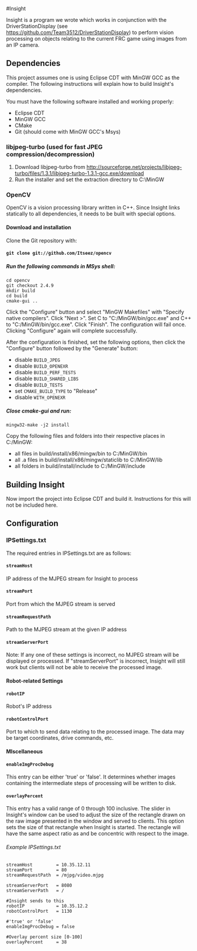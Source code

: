 #Insight

Insight is a program we wrote which works in conjunction with the DriverStationDisplay (see https://github.com/Team3512/DriverStationDisplay) to perform vision processing on objects relating to the current FRC game using images from an IP camera.

## Dependencies

This project assumes one is using Eclipse CDT with MinGW GCC as the compiler. The following instructions will explain how to build Insight's dependencies.

You must have the following software installed and working properly:

* Eclipse CDT
* MinGW GCC
* CMake
* Git (should come with MinGW GCC's Msys)

### libjpeg-turbo (used for fast JPEG compression/decompression)

1. Download libjpeg-turbo from http://sourceforge.net/projects/libjpeg-turbo/files/1.3.1/libjpeg-turbo-1.3.1-gcc.exe/download
2. Run the installer and set the extraction directory to C:\MinGW

### OpenCV

OpenCV is a vision processing library written in C++. Since Insight links statically to all dependencies, it needs to be built with special options.

#### Download and installation

Clone the Git repository with:
#### `git clone git://github.com/Itseez/opencv`

##### Run the following commands in MSys shell:
    cd opencv
    git checkout 2.4.9
    mkdir build
    cd build
    cmake-gui ..

Click the "Configure" button and select "MinGW Makefiles" with "Specify native compilers". Click "Next >". Set C to "C:/MinGW/bin/gcc.exe" and C++ to "C:/MinGW/bin/gcc.exe". Click "Finish".
The configuration will fail once. Clicking "Configure" again will complete successfully.

After the configuration is finished, set the following options, then click the "Configure" button followed by the "Generate" button:

* disable `BUILD_JPEG`
* disable `BUILD_OPENEXR`
* disable `BUILD_PERF_TESTS`
* disable `BUILD_SHARED_LIBS`
* disable `BUILD_TESTS`
* set `CMAKE_BUILD_TYPE` to "Release"
* disable `WITH_OPENEXR`

##### Close cmake-gui and run:
    mingw32-make -j2 install

Copy the following files and folders into their respective places in C:/MinGW:

* all files in build/install/x86/mingw/bin to C:/MinGW/bin
* all .a files in build/install/x86/mingw/staticlib to C:/MinGW/lib
* all folders in build/install/include to C:/MinGW/include

## Building Insight

Now import the project into Eclipse CDT and build it. Instructions for this will not be included here.

## Configuration

### IPSettings.txt

The required entries in IPSettings.txt are as follows:

#### `streamHost`

IP address of the MJPEG stream for Insight to process

#### `streamPort`

Port from which the MJPEG stream is served

#### `streamRequestPath`

Path to the MJPEG stream at the given IP address

#### `streamServerPort`

Note: If any one of these settings is incorrect, no MJPEG stream will be displayed or processed. If "streamServerPort" is incorrect, Insight will still work but clients will not be able to receive the processed image.

#### Robot-related Settings

#### `robotIP`

Robot's IP address

#### `robotControlPort`

Port to which to send data relating to the processed image. The data may be target coordinates, drive commands, etc.

#### MIscellaneous

#### `enableImgProcDebug`

This entry can be either 'true' or 'false'. It determines whether images containing the intermediate steps of processing will be written to disk.

#### `overlayPercent`

This entry has a valid range of 0 through 100 inclusive. The slider in Insight's window can be used to adjust the size of the rectangle drawn on the raw image presented in the window and served to clients. This option sets the size of that rectangle when Insight is started. The rectangle will have the same aspect ratio as and be concentric with respect to the image.

###### Example IPSettings.txt
    streamHost         = 10.35.12.11
    streamPort         = 80
    streamRequestPath  = /mjpg/video.mjpg

    streamServerPort   = 8080
    streamServerPath   = /

    #Insight sends to this
    robotIP            = 10.35.12.2
    robotControlPort   = 1130

    #'true' or 'false'
    enableImgProcDebug = false

    #Overlay percent size [0-100]
    overlayPercent     = 38
